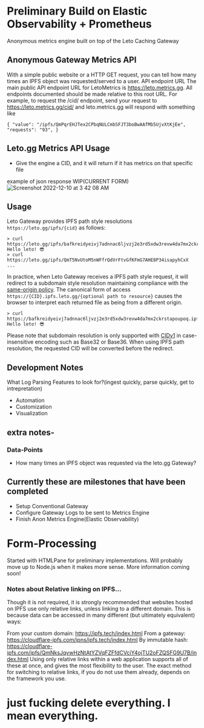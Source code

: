  # Preliminary Build on Elastic Observability + Prometheus
 
  Anonymous metrics engine built on top of the Leto Caching Gateway
 
 ## Anonymous Gateway Metrics API 
 
With a simple public website or a HTTP GET request, you can tell how many times an IPFS object was requested/served to a user.
API endpoint URL
The main public API endpoint URL for LetoMetrics is https://leto.metrics.gg. All endpoints documented should be made relative to this root URL. 
For example, to request the /cid/ endpoint, send your request to 
https://leto.metrics.gg/cid/ and leto.metrics.gg will respond with something like

 ` { "value": "/ipfs/QmPqrEHJTex2CPbqNULCmbSFJT3boBwAAfMb5UjvXtKjEe",
"requests": "93", }
`

## Leto.gg Metrics API Usage
 
 - Give the engine a CID, and it will return if it has metrics on that specific file

example of json response WIP(CURRENT FORM)
![Screenshot 2022-12-10 at 3 42 08 AM](https://user-images.githubusercontent.com/30084404/206844865-488ff7d9-969c-44fe-9671-63e6d7140b38.png)

## Usage

Leto Gateway provides IPFS path style resolutions `https://leto.gg/ipfs/{cid}` as follows:

```
> curl https://leto.gg/ipfs/bafkreidyeivj7adnnac6ljvzj2e3rd5xdw3revw4da7mx2ckrstapoupoq
Hello leto! 😎
> curl https://leto.gg/ipfs/QmT5NvUtoM5nWFfrQdVrFtvGfKFmG7AHE8P34isapyhCxX
...
```

In practice, when Leto Gateway receives a IPFS path style request, it will redirect to a subdomain style resolution maintaining compliance with the [same-origin policy](https://en.wikipedia.org/wiki/Same-origin_policy). The canonical form of access `https://{CID}.ipfs.leto.gg/{optional path to resource}` causes the browser to interpret each returned file as being from a different origin.

```
> curl https://bafkreidyeivj7adnnac6ljvzj2e3rd5xdw3revw4da7mx2ckrstapoupoq.ipfs.leto.gg
Hello leto! 😎
```

Please note that subdomain resolution is only supported with [CIDv1](https://docs.ipfs.io/concepts/content-addressing/#identifier-formats) in case-insensitive encoding such as Base32 or Base36. When using IPFS path resolution, the requested CID will be converted before the redirect.


## Development Notes

 What Log Parsing Features to look for?(ingest quickly, parse quickly, get to intrepretation)
- Automation
- Customization
- Visualization

## extra notes- 


### Data-Points
- How many times an IPFS object was requested via the leto.gg Gateway?

## Currently these are milestones that have been completed
- Setup Conventional Gateway
- Configure Gateway Logs to be sent to Metrics Engine
- Finish Anon Metrics Engine(Elastic Observability)

# Form-Processing
Started with HTMLPane for preliminary implementations. Will probably move up to Node.js when it makes more sense. More information coming soon! 

### Notes about Relative linking on IPFS... 
Though it is not required, it is strongly recommended that websites hosted on IPFS use only relative links, unless linking to a different domain. This is because data can be accessed in many different (but ultimately equivalent) ways:

From your custom domain: https://ipfs.tech/index.html
From a gateway: https://cloudflare-ipfs.com/ipns/ipfs.tech/index.html
By immutable hash: https://cloudflare-ipfs.com/ipfs/QmNksJqvwHzNtAtYZVqFZFfdCVciY4ojTU2oFZQSFG9U7B/index.html
Using only relative links within a web application supports all of these at once, and gives the most flexibility to the user. The exact method for switching to relative links, if you do not use them already, depends on the framework you use.

# just fucking delete everything. I mean everything.
